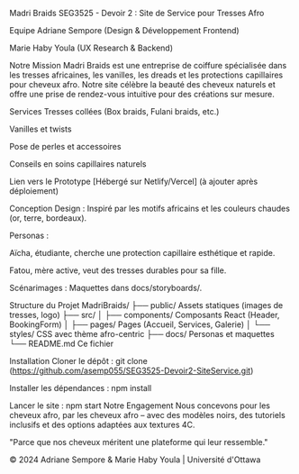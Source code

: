 Madri Braids
SEG3525 - Devoir 2 : Site de Service pour Tresses Afro

Equipe
Adriane Sempore (Design & Développement Frontend)

Marie Haby Youla (UX Research & Backend)

Notre Mission
Madri Braids est une entreprise de coiffure spécialisée dans les tresses africaines, les vanilles, les dreads et les protections capillaires pour cheveux afro. Notre site célèbre la beauté des cheveux naturels et offre une prise de rendez-vous intuitive pour des créations sur mesure.

Services
Tresses collées (Box braids, Fulani braids, etc.)

Vanilles et twists

Pose de perles et accessoires

Conseils en soins capillaires naturels

Lien vers le Prototype
[Hébergé sur Netlify/Vercel] (à ajouter après déploiement)

Conception
Design : Inspiré par les motifs africains et les couleurs chaudes (or, terre, bordeaux).

Personas :

Aïcha, étudiante, cherche une protection capillaire esthétique et rapide.

Fatou, mère active, veut des tresses durables pour sa fille.

Scénarimages : Maquettes dans docs/storyboards/.

Structure du Projet
MadriBraids/
├── public/ Assets statiques (images de tresses, logo)
├── src/
│ ├── components/ Composants React (Header, BookingForm)
│ ├── pages/ Pages (Accueil, Services, Galerie)
│ └── styles/ CSS avec thème afro-centric
├── docs/ Personas et maquettes
└── README.md Ce fichier

Installation
Cloner le dépôt :
git clone (https://github.com/asemp055/SEG3525-Devoir2-SiteService.git)

Installer les dépendances :
npm install

Lancer le site :
npm start
Notre Engagement
Nous concevons pour les cheveux afro, par les cheveux afro – avec des modèles noirs, des tutoriels inclusifs et des options adaptées aux textures 4C.

"Parce que nos cheveux méritent une plateforme qui leur ressemble."

© 2024 Adriane Sempore & Marie Haby Youla | Université d'Ottawa

